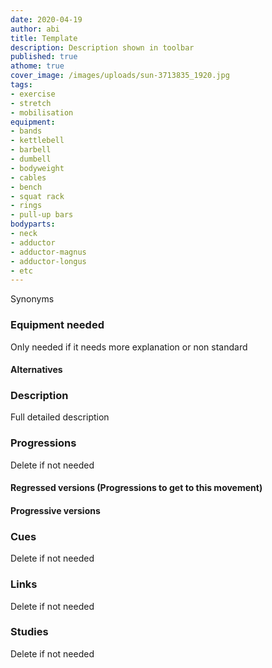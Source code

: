 ```yaml
---
date: 2020-04-19
author: abi
title: Template
description: Description shown in toolbar
published: true
athome: true
cover_image: /images/uploads/sun-3713835_1920.jpg
tags: 
- exercise
- stretch
- mobilisation   
equipment:
- bands
- kettlebell
- barbell
- dumbell
- bodyweight
- cables
- bench
- squat rack
- rings
- pull-up bars
bodyparts:
- neck
- adductor
- adductor-magnus
- adductor-longus
- etc
---
```

 Synonyms
### Equipment needed
Only needed if it needs more explanation or non standard 
#### Alternatives
### Description
Full detailed description
### Progressions
Delete if not needed
#### Regressed versions (Progressions to get to this movement)
#### Progressive versions
### Cues
Delete if not needed
### Links
Delete if not needed
### Studies
Delete if not needed
<!--stackedit_data:
eyJoaXN0b3J5IjpbMTQ4MTc0NTIzOSwtMjgxNTI2NTg1XX0=
-->